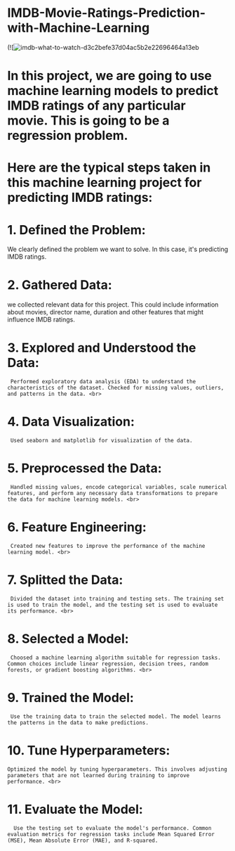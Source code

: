 # IMDB-Movie-Ratings-Prediction-with-Machine-Learning
(![![imdb-what-to-watch-d3c2befe37d04ac5b2e22696464a13eb](https://github.com/Victory-Onumaku/IMDB-Movie-Ratings-Prediction-with-Machine-Learning/assets/91481737/06905079-079c-4323-959c-272ed48e7b8f)

# In this project, we are going to use machine learning models to predict IMDB ratings of any particular movie. This is going to be a regression problem.

# Here are the typical steps taken in this machine learning project for predicting IMDB ratings:<br>

# 1. Defined the Problem:
  We clearly defined the problem we want to solve. In this case, it's predicting IMDB ratings. <br>

# 2. Gathered Data:
  we collected relevant data for this project. This could include information about movies, director name, duration and other features that might influence IMDB ratings. <br>

# 3. Explored and Understood the Data:
     Performed exploratory data analysis (EDA) to understand the characteristics of the dataset. Checked for missing values, outliers, and patterns in the data. <br>

# 4. Data Visualization:
     Used seaborn and matplotlib for visualization of the data.

# 5. Preprocessed the Data:
     Handled missing values, encode categorical variables, scale numerical features, and perform any necessary data transformations to prepare the data for machine learning models. <br>

# 6. Feature Engineering:
     Created new features to improve the performance of the machine learning model. <br>

# 7. Splitted the Data:
     Divided the dataset into training and testing sets. The training set is used to train the model, and the testing set is used to evaluate its performance. <br>

# 8. Selected a Model:
     Choosed a machine learning algorithm suitable for regression tasks. Common choices include linear regression, decision trees, random forests, or gradient boosting algorithms. <br>

# 9. Trained the Model:
     Use the training data to train the selected model. The model learns the patterns in the data to make predictions.

# 10. Tune Hyperparameters:
    Optimized the model by tuning hyperparameters. This involves adjusting parameters that are not learned during training to improve performance. <br>

# 11. Evaluate the Model:
      Use the testing set to evaluate the model's performance. Common evaluation metrics for regression tasks include Mean Squared Error (MSE), Mean Absolute Error (MAE), and R-squared.
  
  
